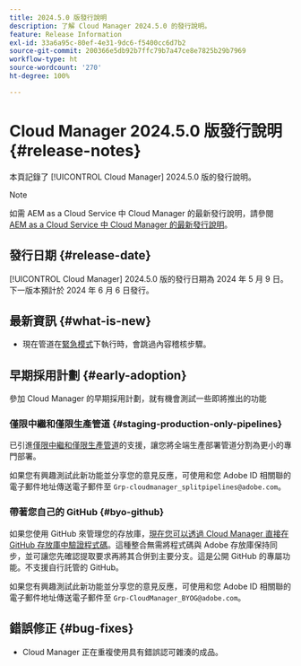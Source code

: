 ```yaml
---
title: 2024.5.0 版發行說明
description: 了解 Cloud Manager 2024.5.0 的發行說明。
feature: Release Information
exl-id: 33a6a95c-80ef-4e31-9dc6-f5400cc6d7b2
source-git-commit: 200366e5db92b7ffc79b7a47ce8e7825b29b7969
workflow-type: ht
source-wordcount: '270'
ht-degree: 100%

---
```


# Cloud Manager 2024.5.0 版發行說明 {#release-notes}

本頁記錄了 [!UICONTROL Cloud Manager] 2024.5.0 版的發行說明。

>[!NOTE]
>
>如需 AEM as a Cloud Service 中 Cloud Manager 的最新發行說明，請參閱 [AEM as a Cloud Service 中 Cloud Manager 的最新發行說明](https://experienceleague.adobe.com/zh-hant/docs/experience-manager-cloud-service/content/release-notes/cloud-manager/current)。

## 發行日期 {#release-date}

[!UICONTROL Cloud Manager] 2024.5.0 版的發行日期為 2024 年 5 月 9 日。下一版本預計於 2024 年 6 月 6 日發行。

## 最新資訊 {#what-is-new}

* 現在管道在[緊急模式](/help/using/code-deployment.md#emergency-pipeline)下執行時，會跳過內容稽核步驟。

## 早期採用計劃 {#early-adoption}

參加 Cloud Manager 的早期採用計劃，就有機會測試一些即將推出的功能

### 僅限中繼和僅限生產管道 {#staging-production-only-pipelines}

已引進[僅限中繼和僅限生產管道](/help/using/stage-prod-only.md)的支援，讓您將全端生產部署管道分割為更小的專門部署。

如果您有興趣測試此新功能並分享您的意見反應，可使用和您 Adobe ID 相關聯的電子郵件地址傳送電子郵件至 `Grp-cloudmanager_splitpipelines@adobe.com`。

### 帶著您自己的 GitHub {#byo-github}

如果您使用 GitHub 來管理您的存放庫，[現在您可以透過 Cloud Manager 直接在 GitHub 存放庫中驗證程式碼](/help/managing-code/private-repositories.md)。這種整合無需將程式碼與 Adobe 存放庫保持同步，並可讓您先確認提取要求再將其合併到主要分支。這是公開 GitHub 的專屬功能。不支援自行託管的 GitHub。

如果您有興趣測試此新功能並分享您的意見反應，可使用和您 Adobe ID 相關聯的電子郵件地址傳送電子郵件至 `Grp-CloudManager_BYOG@adobe.com`。

## 錯誤修正 {#bug-fixes}

* Cloud Manager 正在重複使用具有錯誤認可雜湊的成品。
